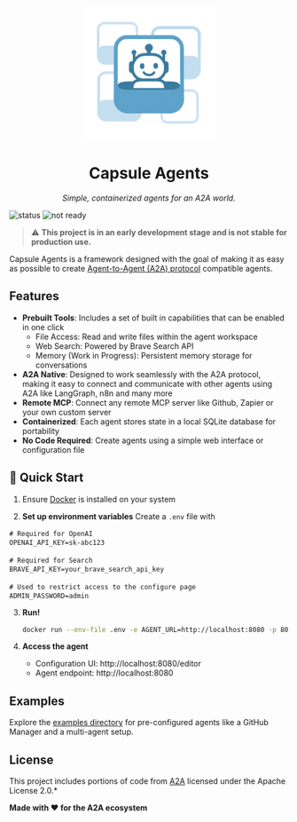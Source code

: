 <div align="center">
  <img src="capsule_agents_alpha.png" alt="Capsule Agents Logo" width="240" height="240">
  <h1>Capsule Agents</h1>
  <p><em>Simple, containerized agents for an A2A world.</em></p>
</div>

![status](https://img.shields.io/badge/status-under_development-yellow)
![not ready](https://img.shields.io/badge/production-ready_❌-red)

> ⚠️ **This project is in an early development stage and is not stable for production use.**

Capsule Agents is a framework designed with the goal of making it as easy as possible to create [Agent-to-Agent (A2A) protocol](https://github.com/google/A2A) compatible agents.

## Features

- **Prebuilt Tools**: Includes a set of built in capabilities that can be enabled in one click
  - File Access: Read and write files within the agent workspace
  - Web Search: Powered by Brave Search API
  - Memory (Work in Progress): Persistent memory storage for conversations
- **A2A Native**: Designed to work seamlessly with the A2A protocol, making it easy to connect and communicate with other agents using A2A like LangGraph, n8n and many more
- **Remote MCP**: Connect any remote MCP server like Github, Zapier or your own custom server
- **Containerized**: Each agent stores state in a local SQLite database for portability
- **No Code Required**: Create agents using a simple web interface or configuration file

## 🚀 Quick Start

1. Ensure [Docker](https://docs.docker.com/get-started/get-docker/) is installed on your system

2. **Set up environment variables**
   Create a `.env` file with

```env
# Required for OpenAI
OPENAI_API_KEY=sk-abc123

# Required for Search
BRAVE_API_KEY=your_brave_search_api_key

# Used to restrict access to the configure page
ADMIN_PASSWORD=admin
```

3. **Run!**
   ```bash
   docker run --env-file .env -e AGENT_URL=http://localhost:8080 -p 8080:80 -it brycewcole/capsule-agents:latest
   ```

4. **Access the agent**
   - Configuration UI: http://localhost:8080/editor
   - Agent endpoint: http://localhost:8080

## Examples

Explore the [examples directory](./examples) for pre-configured agents like a GitHub Manager and a multi-agent setup.

## License

This project includes portions of code from [A2A](https://github.com/google/A2A) licensed under the Apache License 2.0.*

**Made with ❤️ for the A2A ecosystem**
